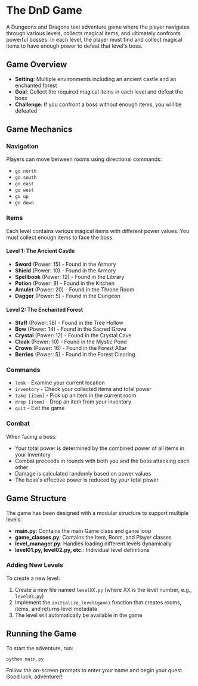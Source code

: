 # The DnD Game

A Dungeons and Dragons text adventure game where the player navigates through various levels, collects magical items, and ultimately confronts powerful bosses. In each level, the player must find and collect magical items to have enough power to defeat that level's boss.

## Game Overview

- **Setting**: Multiple environments including an ancient castle and an enchanted forest
- **Goal**: Collect the required magical items in each level and defeat the boss
- **Challenge**: If you confront a boss without enough items, you will be defeated

## Game Mechanics

### Navigation
Players can move between rooms using directional commands:
- `go north`
- `go south`
- `go east`
- `go west`
- `go up`
- `go down`

### Items
Each level contains various magical items with different power values. You must collect enough items to face the boss.

#### Level 1: The Ancient Castle
- **Sword** (Power: 15) - Found in the Armory
- **Shield** (Power: 10) - Found in the Armory
- **Spellbook** (Power: 12) - Found in the Library
- **Potion** (Power: 8) - Found in the Kitchen
- **Amulet** (Power: 20) - Found in the Throne Room
- **Dagger** (Power: 5) - Found in the Dungeon

#### Level 2: The Enchanted Forest
- **Staff** (Power: 18) - Found in the Tree Hollow
- **Bow** (Power: 14) - Found in the Sacred Grove
- **Crystal** (Power: 12) - Found in the Crystal Cave
- **Cloak** (Power: 10) - Found in the Mystic Pond
- **Crown** (Power: 16) - Found in the Forest Altar
- **Berries** (Power: 5) - Found in the Forest Clearing

### Commands
- `look` - Examine your current location
- `inventory` - Check your collected items and total power
- `take [item]` - Pick up an item in the current room
- `drop [item]` - Drop an item from your inventory
- `quit` - Exit the game

### Combat
When facing a boss:
- Your total power is determined by the combined power of all items in your inventory
- Combat proceeds in rounds with both you and the boss attacking each other
- Damage is calculated randomly based on power values
- The boss's effective power is reduced by your total power

## Game Structure

The game has been designed with a modular structure to support multiple levels:

- **main.py**: Contains the main Game class and game loop
- **game_classes.py**: Contains the Item, Room, and Player classes
- **level_manager.py**: Handles loading different levels dynamically
- **level01.py, level02.py, etc.**: Individual level definitions

### Adding New Levels

To create a new level:
1. Create a new file named `levelXX.py` (where XX is the level number, e.g., `level03.py`)
2. Implement the `initialize_level(game)` function that creates rooms, items, and returns level metadata
3. The level will automatically be available in the game

## Running the Game
To start the adventure, run:
```
python main.py
```

Follow the on-screen prompts to enter your name and begin your quest. Good luck, adventurer!